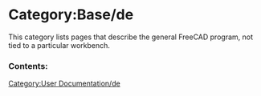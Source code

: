# Category:Base/de
This category lists pages that describe the general FreeCAD program, not tied to a particular workbench.

### Contents:

[Category:User Documentation/de](Category:User_Documentation/de.md)
